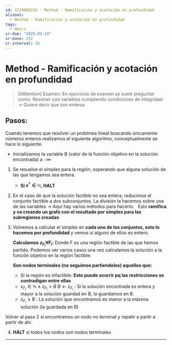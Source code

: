 ```yaml
---
id: 1729088215 - Method - Ramificación y acotación en profundidad
aliases:
  - Method - Ramificación y acotación en profundidad
tags:
  - Heuri
sr-due: "2025-01-14"
sr-ease: 232
sr-interval: 56
---
```

# Method - Ramificación y acotación en profundidad

> [!Attention] Examen: 
> En ejercicios de examen se suele preguntar como: Resolver con variables cumpliendo condiciones de integridad → Quiere decir que son enteras 

## Pasos:

Cuando tenemos que resolver un problmea lineal buscando únicamente números enteros realizamos el siguiente algoritmo, conceptualmente se hace lo siguiente. 

+ Inicializamos la variable B (valor de la función objetivo en la solución encontrada) a $-\infty$

1. Se resuelve el simplex para la región, esperando que alguna solución de las que tengamos sea entera. 
   + **Si $x^* \in \mathbb{N}$, HALT**
2. En el caso de que la solución factible no sea entera, reducimos el conjunto factible a dos subconjuntos. La división la hacemos sobre una de las variables → Aquí hay varios métodos para hacerlo.   
   Esto **ramifica y va creando un grafo con el resultado por simplex para las subregiones creadas**
   
3. Volvemos a calcular el simplex en **cada uno de los conjuntos, esto lo hacemos por profundidad** y vemos si alguno de ellos es entero. 
   
   **Calculamos $z_{F_i} \forall F_i$:** Donde F es una región factible de las que hemos partido. 
   Podemos ver varios casos una vez calculamos la solución a la función objetivo en la región factible:
   
	**Son nodos terminales (no seguimos partiendolos) aquellos que:**
   
	+ Si la región es infactible:  **Esto puede ocurrir pq las restricciones se contradigan entre ellas**
   + $x_{F_i} \in \mathbb{N} \land z_{F_i} > B$ $B \leftarrow z_{F_i}$ : Si la solución encontrada es entera y mayor a la solución guardad en B, la guardamos en B.
   + $z_{F_i} \leq B$ : La solución que encontramos es menor a la máxima solución (la guardada en B)

Volver al paso 2 si encontramos un nodo no terminal y repetir a partir a partir de ahí.

4. **HALT** si todos los nodos son nodos terminales


***

